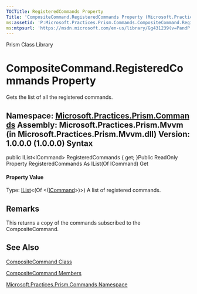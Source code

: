 ```yaml
---
TOCTitle: RegisteredCommands Property
Title: 'CompositeCommand.RegisteredCommands Property (Microsoft.Practices.Prism.Commands)'
ms:assetid: 'P:Microsoft.Practices.Prism.Commands.CompositeCommand.RegisteredCommands'
ms:mtpsurl: 'https://msdn.microsoft.com/en-us/library/Gg431239(v=PandP.50)'
---
```


Prism Class Library

CompositeCommand.RegisteredCommands Property
================================================

Gets the list of all the registered commands.

**Namespace:** [Microsoft.Practices.Prism.Commands](https://msdn.microsoft.com/n:microsoft.practices.prism.commands)
**Assembly:** Microsoft.Practices.Prism.Mvvm (in Microsoft.Practices.Prism.Mvvm.dll) Version: 1.0.0.0 (1.0.0.0)
Syntax
------

<span id="syntaxToggle"></span>public IList&lt;ICommand&gt; RegisteredCommands { get; }Public ReadOnly Property RegisteredCommands As IList(Of ICommand) Get
#### Property Value

Type: [IList](http://msdn2.microsoft.com/en-us/library/5y536ey6)&lt;(Of &lt;([ICommand](http://msdn2.microsoft.com/en-us/library/ms616869)&gt;)&gt;)
A list of registered commands.

Remarks
-------

<span id="remarksToggle"></span>This returns a copy of the commands subscribed to the CompositeCommand.

See Also
--------


[CompositeCommand Class](https://msdn.microsoft.com/t:microsoft.practices.prism.commands.compositecommand)

[CompositeCommand Members](https://msdn.microsoft.com/allmembers.t:microsoft.practices.prism.commands.compositecommand)

[Microsoft.Practices.Prism.Commands Namespace](https://msdn.microsoft.com/n:microsoft.practices.prism.commands)
